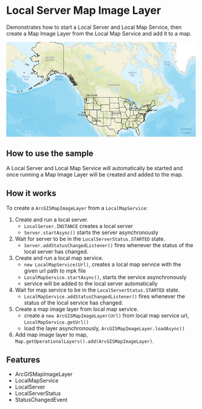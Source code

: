 <h1>Local Server Map Image Layer</h1>

<p>Demonstrates how to start a Local Server and Local Map Service, then create a Map Image Layer from the Local Map Service and add it to a map. </p>

<img src="LocalServerMapImageLayer.png"/>

<h2>How to use the sample</h2>

<p>A Local Server and Local Map Service will automatically be started and once running a Map Image Layer will be created and added to the map. </p>

<h2>How it works</h2>

<p>To create a <code>ArcGISMapImageLayer</code> from a <code>LocalMapService</code>:</p>

<ol>
<li>Create and run a local server.
<ul><li><code>LocalServer.INSTANCE</code> creates a local server</li>
<li><code>Server.startAsync()</code> starts the server asynchronously</li></ul></li>
<li>Wait for server to be in the  <code>LocalServerStatus.STARTED</code> state.
<ul><li><code>Server.addStatusChangedListener()</code> fires whenever the status of the local server has changed.</li></ul></li>
<li>Create and run a local map service.
<ul><li><code>new LocalMapService(Url)</code>, creates a local map service with the given url path to mpk file</li>
<li><code>LocalMapService.startAsync()</code>, starts the service asynchronously</li>
<li>service will be added to the local server automatically</li></ul></li>
<li>Wait for map service to be in the  <code>LocalServerStatus.STARTED</code> state.
<ul><li><code>LocalMapService.addStatusChangedListener()</code> fires whenever the status of the local service has changed.</li></ul></li>
<li>Create a map image layer from local map service.
<ul><li>create a <code>new ArcGISMapImageLayer(Url)</code> from local map service url, <code>LocalMapService.getUrl()</code></li>
<li>load the layer asynchronously, <code>ArcGISMapImageLayer.loadAsync()</code></li></ul></li>
<li>Add map image layer to map, <code>Map.getOperationalLayers().add(ArcGISMapImageLayer)</code>.</li>
</ol>

<h2>Features</h2>
<ul>
<li>ArcGISMapImageLayer</li>
<li>LocalMapService</li>
<li>LocalServer</li>
<li>LocalServerStatus</li>
<li>StatusChangedEvent</li>
</ul>

